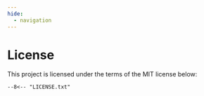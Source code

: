 ```yaml
---
hide:
  - navigation
---
```

# License

This project is licensed under the terms of the MIT license below:

```pre
--8<-- "LICENSE.txt"
```
